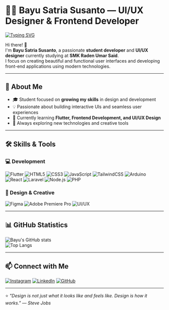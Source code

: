 # 👨‍💻 Bayu Satria Susanto — UI/UX Designer & Frontend Developer

[![Typing SVG](https://readme-typing-svg.herokuapp.com?font=Fira+Code&weight=600&size=24&pause=1000&color=38B2AC&center=true&vCenter=true&width=800&lines=Student+Developer+%F0%9F%93%9A;UI%2FUX+Designer+%F0%9F%8E%A8;Frontend+Developer+%F0%9F%92%BB;Always+Learning+New+Technologies+%F0%9F%94%A5)](https://git.io/typing-svg)

Hi there! 👋  
I'm **Bayu Satria Susanto**, a passionate **student developer** and **UI/UX designer** currently studying at **SMK Raden Umar Said**.  
I focus on creating beautiful and functional user interfaces and developing front-end applications using modern technologies.

---

## 🧠 About Me  
- 🎓 Student focused on **growing my skills** in design and development  
- 💡 Passionate about building interactive UIs and seamless user experiences  
- 🚀 Currently learning **Flutter, Frontend Development, and UI/UX Design**  
- 📍 Always exploring new technologies and creative tools

---

## 🛠️ Skills & Tools

### 💻 Development

![Flutter](https://img.shields.io/badge/Flutter-02569B?style=for-the-badge&logo=flutter&logoColor=white)
![HTML5](https://img.shields.io/badge/HTML5-E34F26?style=for-the-badge&logo=html5&logoColor=white)
![CSS3](https://img.shields.io/badge/CSS3-1572B6?style=for-the-badge&logo=css3&logoColor=white)
![JavaScript](https://img.shields.io/badge/JavaScript-F7DF1E?style=for-the-badge&logo=javascript&logoColor=black)
![TailwindCSS](https://img.shields.io/badge/Tailwind_CSS-38B2AC?style=for-the-badge&logo=tailwind-css&logoColor=white)
![Arduino](https://img.shields.io/badge/Arduino-00979D?style=for-the-badge&logo=arduino&logoColor=white)
![React](https://img.shields.io/badge/React-20232A?style=for-the-badge&logo=react&logoColor=61DAFB)
![Laravel](https://img.shields.io/badge/Laravel-FF2D20?style=for-the-badge&logo=laravel&logoColor=white)
![Node.js](https://img.shields.io/badge/Node.js-339933?style=for-the-badge&logo=nodedotjs&logoColor=white)
![PHP](https://img.shields.io/badge/PHP-777BB4?style=for-the-badge&logo=php&logoColor=white)

### 🎨 Design & Creative

![Figma](https://img.shields.io/badge/Figma-F24E1E?style=for-the-badge&logo=figma&logoColor=white)
![Adobe Premiere Pro](https://img.shields.io/badge/Adobe%20Premiere%20Pro-9999FF?style=for-the-badge&logo=adobepremierepro&logoColor=white)
![UI/UX](https://img.shields.io/badge/UI%2FUX-FF4088?style=for-the-badge&logo=adobe&logoColor=white)

---

## 📊 GitHub Statistics  

![Bayu's GitHub stats](https://github-readme-stats.vercel.app/api?username=bolabyur&show_icons=true&theme=tokyonight)  
![Top Langs](https://github-readme-stats.vercel.app/api/top-langs/?username=bolabyur&layout=compact&theme=tokyonight)

---

## 📫 Connect with Me  

[![Instagram](https://img.shields.io/badge/Instagram-E4405F?style=for-the-badge&logo=instagram&logoColor=white)](https://www.instagram.com/bolabyur/?hl=en)
[![LinkedIn](https://img.shields.io/badge/LinkedIn-0077B5?style=for-the-badge&logo=linkedin&logoColor=white)](https://www.linkedin.com/in/bayu-satria-susanto-553934310/)
[![GitHub](https://img.shields.io/badge/GitHub-181717?style=for-the-badge&logo=github&logoColor=white)](https://github.com/bolabyur)

---

⭐️ *"Design is not just what it looks like and feels like. Design is how it works." — Steve Jobs*

